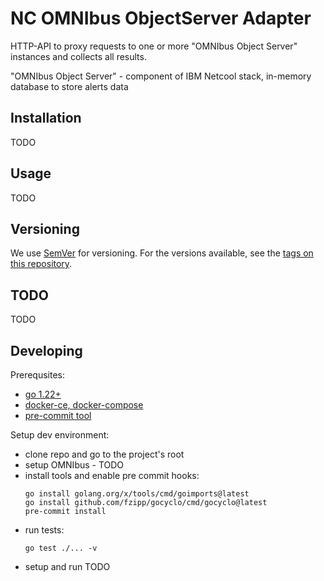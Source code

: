 # NC OMNIbus ObjectServer Adapter #

HTTP-API to proxy requests to one or more "OMNIbus Object Server" instances and collects all results. 

"OMNIbus Object Server" - component of IBM Netcool stack, in-memory database to store alerts data


## Installation

TODO

## Usage


TODO


## Versioning

We use [SemVer](http://semver.org/) for versioning.
For the versions available, see the [tags on this repository](#). 


## TODO

TODO


## Developing

Prerequsites:

* [go 1.22+](https://go.dev/doc/install)
* [docker-ce, docker-compose](https://docs.docker.com/engine/install/)
* [pre-commit tool](https://pre-commit.com/#install)

Setup dev environment:

* clone repo and go to the project's root
* setup OMNIbus - TODO
* install tools and enable pre commit hooks:
    ```
    go install golang.org/x/tools/cmd/goimports@latest
    go install github.com/fzipp/gocyclo/cmd/gocyclo@latest
    pre-commit install
    ```
* run tests:
    ```
    go test ./... -v
    ```
* setup and run TODO
